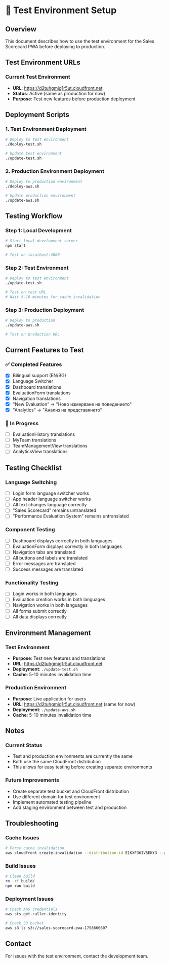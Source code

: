 # 🧪 Test Environment Setup

## Overview
This document describes how to use the test environment for the Sales Scorecard PWA before deploying to production.

## Test Environment URLs

### Current Test Environment
- **URL**: https://d2tuhgmig1r5ut.cloudfront.net
- **Status**: Active (same as production for now)
- **Purpose**: Test new features before production deployment

## Deployment Scripts

### 1. Test Environment Deployment
```bash
# Deploy to test environment
./deploy-test.sh

# Update test environment
./update-test.sh
```

### 2. Production Environment Deployment
```bash
# Deploy to production environment
./deploy-aws.sh

# Update production environment
./update-aws.sh
```

## Testing Workflow

### Step 1: Local Development
```bash
# Start local development server
npm start

# Test on localhost:3000
```

### Step 2: Test Environment
```bash
# Deploy to test environment
./update-test.sh

# Test on test URL
# Wait 5-10 minutes for cache invalidation
```

### Step 3: Production Deployment
```bash
# Deploy to production
./update-aws.sh

# Test on production URL
```

## Current Features to Test

### ✅ Completed Features
- [x] Bilingual support (EN/BG)
- [x] Language Switcher
- [x] Dashboard translations
- [x] EvaluationForm translations
- [x] Navigation translations
- [x] "New Evaluation" → "Ново измерване на поведението"
- [x] "Analytics" → "Анализ на представянето"

### 🔄 In Progress
- [ ] EvaluationHistory translations
- [ ] MyTeam translations
- [ ] TeamManagementView translations
- [ ] AnalyticsView translations

## Testing Checklist

### Language Switching
- [ ] Login form language switcher works
- [ ] App header language switcher works
- [ ] All text changes language correctly
- [ ] "Sales Scorecard" remains untranslated
- [ ] "Performance Evaluation System" remains untranslated

### Component Testing
- [ ] Dashboard displays correctly in both languages
- [ ] EvaluationForm displays correctly in both languages
- [ ] Navigation tabs are translated
- [ ] All buttons and labels are translated
- [ ] Error messages are translated
- [ ] Success messages are translated

### Functionality Testing
- [ ] Login works in both languages
- [ ] Evaluation creation works in both languages
- [ ] Navigation works in both languages
- [ ] All forms submit correctly
- [ ] All data displays correctly

## Environment Management

### Test Environment
- **Purpose**: Test new features and translations
- **URL**: https://d2tuhgmig1r5ut.cloudfront.net
- **Deployment**: `./update-test.sh`
- **Cache**: 5-10 minutes invalidation time

### Production Environment
- **Purpose**: Live application for users
- **URL**: https://d2tuhgmig1r5ut.cloudfront.net (same for now)
- **Deployment**: `./update-aws.sh`
- **Cache**: 5-10 minutes invalidation time

## Notes

### Current Status
- Test and production environments are currently the same
- Both use the same CloudFront distribution
- This allows for easy testing before creating separate environments

### Future Improvements
- Create separate test bucket and CloudFront distribution
- Use different domain for test environment
- Implement automated testing pipeline
- Add staging environment between test and production

## Troubleshooting

### Cache Issues
```bash
# Force cache invalidation
aws cloudfront create-invalidation --distribution-id E1KXF36IV5EKY3 --paths "/*"
```

### Build Issues
```bash
# Clean build
rm -rf build/
npm run build
```

### Deployment Issues
```bash
# Check AWS credentials
aws sts get-caller-identity

# Check S3 bucket
aws s3 ls s3://sales-scorecard-pwa-1758666607
```

## Contact
For issues with the test environment, contact the development team.
